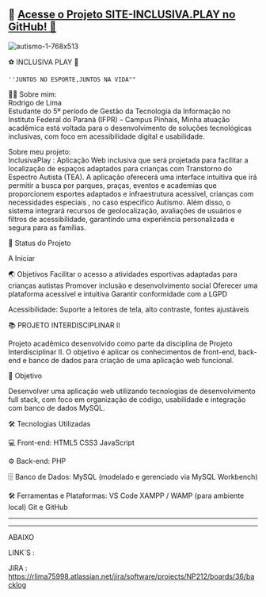 

## 🌟 [Acesse o Projeto SITE-INCLUSIVA.PLAY no GitHub! 🌈](https://github.com/Rambo-creator-War/SITE-INCLUSIVA.PLAY)




![autismo-1-768x513](https://github.com/user-attachments/assets/9df0fb29-e422-437f-bf45-e4d434144521)        

  ⚽ INCLUSIVA PLAY 🎨


    ''JUNTOS NO ESPORTE,JUNTOS NA VIDA""    
      
👨‍🎓 Sobre mim:  
Rodrigo de Lima  
Estudante do 5º período de Gestão da Tecnologia da Informação no Instituto Federal do Paraná (IFPR) – Campus Pinhais, 
Minha atuação acadêmica está voltada para o desenvolvimento de soluções tecnológicas inclusivas, com foco em acessibilidade digital e usabilidade.
    
Sobre meu projeto:    
InclusivaPlay : Aplicação Web inclusiva que será projetada para facilitar a localização de espaços adaptados para crianças com Transtorno do Espectro Autista (TEA). 
A aplicação oferecerá uma interface intuitiva que irá permitir a busca por parques, praças, eventos e academias que proporcionem esportes adaptados e infraestrutura acessível,
crianças com necessidades especiais , no caso especifico Autismo.
Além disso, o sistema integrará recursos de geolocalização, avaliações de usuários e filtros de acessibilidade, garantindo uma experiência personalizada e segura para as famílias.
  
🎯 Status do Projeto  

A Iniciar
  
🌏 Objetivos
Facilitar o acesso a atividades esportivas adaptadas para crianças autistas
Promover inclusão e desenvolvimento social
Oferecer uma plataforma acessível e intuitiva
Garantir conformidade com a LGPD
  



Acessibilidade: Suporte a leitores de tela, alto contraste, fontes ajustáveis




📚 PROJETO INTERDISCIPLINAR II

Projeto acadêmico desenvolvido como parte da disciplina de Projeto Interdisciplinar II. O objetivo é aplicar os conhecimentos de front-end, back-end e banco de dados para criação de uma aplicação web funcional.



🚀 Objetivo

Desenvolver uma aplicação web utilizando tecnologias de desenvolvimento full stack, com foco em organização de código, usabilidade e integração com banco de dados MySQL.


🛠️ Tecnologias Utilizadas

💻 Front-end:
HTML5
CSS3
JavaScript

⚙️ Back-end:
PHP

🗄️ Banco de Dados:
MySQL (modelado e gerenciado via MySQL Workbench)

🛠️ Ferramentas e Plataformas:
VS Code
XAMPP / WAMP (para ambiente local)
Git e GitHub



  



--------------------------------------------------------------------------------------------------------------------------

--------------------------------------------------------------------------------------------------------------------------

ABAIXO 

LINK´S :

JIRA :  https://rlima75998.atlassian.net/jira/software/projects/NP212/boards/36/backlog

